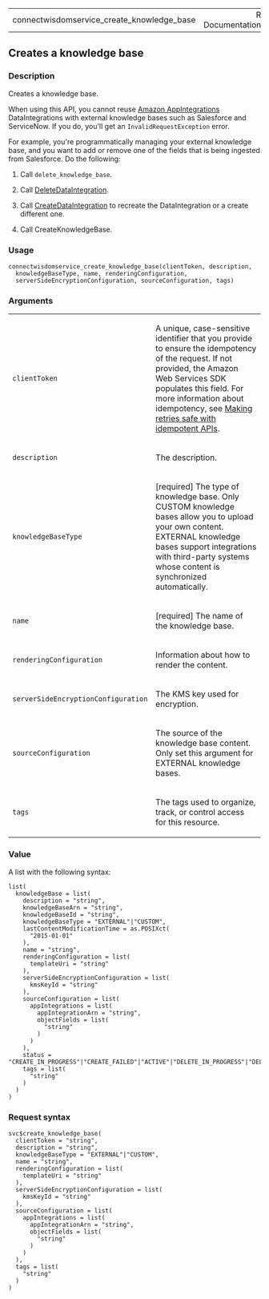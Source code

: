 <table style="width: 100%;">
<tbody>
<tr class="odd">
<td>connectwisdomservice_create_knowledge_base</td>
<td style="text-align: right;">R Documentation</td>
</tr>
</tbody>
</table>

## Creates a knowledge base

### Description

Creates a knowledge base.

When using this API, you cannot reuse [Amazon
AppIntegrations](https://docs.aws.amazon.com/appintegrations/latest/APIReference/Welcome.html)
DataIntegrations with external knowledge bases such as Salesforce and
ServiceNow. If you do, you'll get an `InvalidRequestException` error.

For example, you're programmatically managing your external knowledge
base, and you want to add or remove one of the fields that is being
ingested from Salesforce. Do the following:

1.  Call `delete_knowledge_base`.

2.  Call
    [DeleteDataIntegration](https://docs.aws.amazon.com/appintegrations/latest/APIReference/API_DeleteDataIntegration.html).

3.  Call
    [CreateDataIntegration](https://docs.aws.amazon.com/appintegrations/latest/APIReference/API_CreateDataIntegration.html)
    to recreate the DataIntegration or a create different one.

4.  Call CreateKnowledgeBase.

### Usage

    connectwisdomservice_create_knowledge_base(clientToken, description,
      knowledgeBaseType, name, renderingConfiguration,
      serverSideEncryptionConfiguration, sourceConfiguration, tags)

### Arguments

<table>
<colgroup>
<col style="width: 35%" />
<col style="width: 65%" />
</colgroup>
<tbody>
<tr class="odd">
<td><code
id="connectwisdomservice_create_knowledge_base_:_clientToken">clientToken</code></td>
<td><p>A unique, case-sensitive identifier that you provide to ensure
the idempotency of the request. If not provided, the Amazon Web Services
SDK populates this field. For more information about idempotency, see <a
href="https://aws.amazon.com/builders-library/making-retries-safe-with-idempotent-APIs/">Making
retries safe with idempotent APIs</a>.</p></td>
</tr>
<tr class="even">
<td><code
id="connectwisdomservice_create_knowledge_base_:_description">description</code></td>
<td><p>The description.</p></td>
</tr>
<tr class="odd">
<td><code
id="connectwisdomservice_create_knowledge_base_:_knowledgeBaseType">knowledgeBaseType</code></td>
<td><p>[required] The type of knowledge base. Only CUSTOM knowledge
bases allow you to upload your own content. EXTERNAL knowledge bases
support integrations with third-party systems whose content is
synchronized automatically.</p></td>
</tr>
<tr class="even">
<td><code
id="connectwisdomservice_create_knowledge_base_:_name">name</code></td>
<td><p>[required] The name of the knowledge base.</p></td>
</tr>
<tr class="odd">
<td><code
id="connectwisdomservice_create_knowledge_base_:_renderingConfiguration">renderingConfiguration</code></td>
<td><p>Information about how to render the content.</p></td>
</tr>
<tr class="even">
<td><code
id="connectwisdomservice_create_knowledge_base_:_serverSideEncryptionConfiguration">serverSideEncryptionConfiguration</code></td>
<td><p>The KMS key used for encryption.</p></td>
</tr>
<tr class="odd">
<td><code
id="connectwisdomservice_create_knowledge_base_:_sourceConfiguration">sourceConfiguration</code></td>
<td><p>The source of the knowledge base content. Only set this argument
for EXTERNAL knowledge bases.</p></td>
</tr>
<tr class="even">
<td><code
id="connectwisdomservice_create_knowledge_base_:_tags">tags</code></td>
<td><p>The tags used to organize, track, or control access for this
resource.</p></td>
</tr>
</tbody>
</table>

### Value

A list with the following syntax:

    list(
      knowledgeBase = list(
        description = "string",
        knowledgeBaseArn = "string",
        knowledgeBaseId = "string",
        knowledgeBaseType = "EXTERNAL"|"CUSTOM",
        lastContentModificationTime = as.POSIXct(
          "2015-01-01"
        ),
        name = "string",
        renderingConfiguration = list(
          templateUri = "string"
        ),
        serverSideEncryptionConfiguration = list(
          kmsKeyId = "string"
        ),
        sourceConfiguration = list(
          appIntegrations = list(
            appIntegrationArn = "string",
            objectFields = list(
              "string"
            )
          )
        ),
        status = "CREATE_IN_PROGRESS"|"CREATE_FAILED"|"ACTIVE"|"DELETE_IN_PROGRESS"|"DELETE_FAILED"|"DELETED",
        tags = list(
          "string"
        )
      )
    )

### Request syntax

    svc$create_knowledge_base(
      clientToken = "string",
      description = "string",
      knowledgeBaseType = "EXTERNAL"|"CUSTOM",
      name = "string",
      renderingConfiguration = list(
        templateUri = "string"
      ),
      serverSideEncryptionConfiguration = list(
        kmsKeyId = "string"
      ),
      sourceConfiguration = list(
        appIntegrations = list(
          appIntegrationArn = "string",
          objectFields = list(
            "string"
          )
        )
      ),
      tags = list(
        "string"
      )
    )
